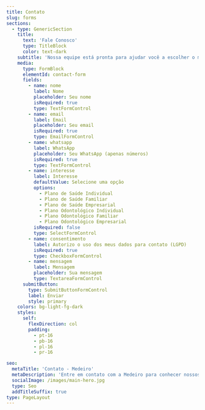 ```yaml
---
title: Contato
slug: forms
sections:
  - type: GenericSection
    title:
      text: 'Fale Conosco'
      type: TitleBlock
      color: text-dark
    subtitle: 'Nossa equipe está pronta para ajudar você a escolher o melhor plano'
    media:
      type: FormBlock
      elementId: contact-form
      fields:
        - name: nome
          label: Nome
          placeholder: Seu nome
          isRequired: true
          type: TextFormControl
        - name: email
          label: Email
          placeholder: Seu email
          isRequired: true
          type: EmailFormControl
        - name: whatsapp
          label: WhatsApp
          placeholder: Seu WhatsApp (apenas números)
          isRequired: true
          type: TextFormControl
        - name: interesse
          label: Interesse
          defaultValue: Selecione uma opção
          options:
            - Plano de Saúde Individual
            - Plano de Saúde Familiar
            - Plano de Saúde Empresarial
            - Plano Odontológico Individual
            - Plano Odontológico Familiar
            - Plano Odontológico Empresarial
          isRequired: false
          type: SelectFormControl
        - name: consentimento
          label: Autorizo o uso dos meus dados para contato (LGPD)
          isRequired: true
          type: CheckboxFormControl
        - name: mensagem
          label: Mensagem
          placeholder: Sua mensagem
          type: TextareaFormControl
      submitButton:
        type: SubmitButtonFormControl
        label: Enviar
        style: primary
    colors: bg-light-fg-dark
    styles:
      self:
        flexDirection: col
        padding:
          - pt-16
          - pb-16
          - pl-16
          - pr-16

seo:
  metaTitle: 'Contato - Medeiro'
  metaDescription: 'Entre em contato com a Medeiro para conhecer nossos planos de saúde e odontológicos. Atendimento rápido e humanizado.'
  socialImage: /images/main-hero.jpg
  type: Seo
  addTitleSuffix: true
type: PageLayout
---
```

